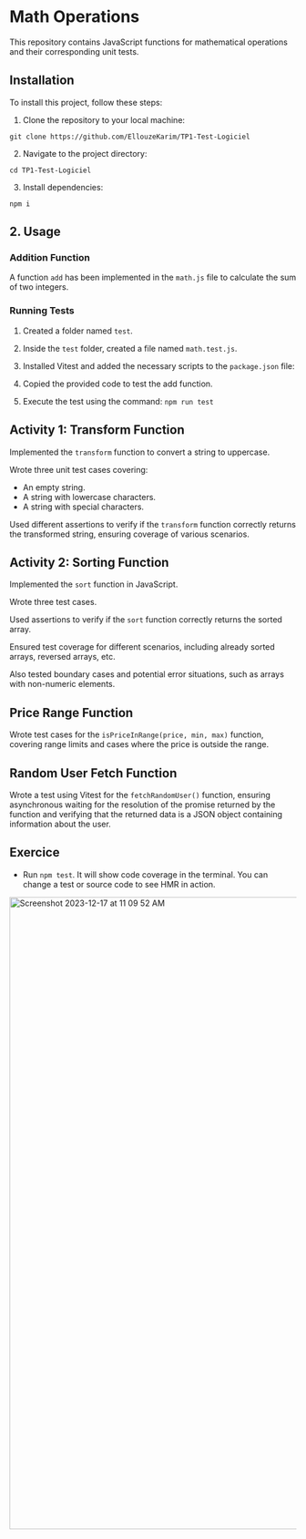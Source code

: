 # Math Operations

This repository contains JavaScript functions for mathematical operations and their corresponding unit tests.

## Installation

To install this project, follow these steps:

1. Clone the repository to your local machine:

```git clone https://github.com/EllouzeKarim/TP1-Test-Logiciel```

2. Navigate to the project directory:


```cd TP1-Test-Logiciel```


3. Install dependencies:

```npm i```


## 2. Usage

### Addition Function

A function `add` has been implemented in the `math.js` file to calculate the sum of two integers.

### Running Tests

1. Created a folder named `test`.
2. Inside the `test` folder, created a file named `math.test.js`.
3. Installed Vitest and added the necessary scripts to the `package.json` file:

4. Copied the provided code to test the add function.
5. Execute the test using the command:
``npm run test ``

## Activity 1: Transform Function

Implemented the `transform` function to convert a string to uppercase.

Wrote three unit test cases covering:

- An empty string.
- A string with lowercase characters.
- A string with special characters.

Used different assertions to verify if the `transform` function correctly returns the transformed string, ensuring coverage of various scenarios.

## Activity 2: Sorting Function

Implemented the `sort` function in JavaScript.

Wrote three test cases.

Used assertions to verify if the `sort` function correctly returns the sorted array.

Ensured test coverage for different scenarios, including already sorted arrays, reversed arrays, etc.

Also tested boundary cases and potential error situations, such as arrays with non-numeric elements.

## Price Range Function

Wrote test cases for the `isPriceInRange(price, min, max)` function, covering range limits and cases where the price is outside the range.

## Random User Fetch Function

Wrote a test using Vitest for the `fetchRandomUser()` function, ensuring asynchronous waiting for the resolution of the promise returned by the function and verifying that the returned data is a JSON object containing information about the user.
## Exercice

- Run `npm test`. It will show code coverage in the terminal. You can change a test or source code to see HMR in action.

<img width="1110" alt="Screenshot 2023-12-17 at 11 09 52 AM" src="https://github.com/EllouzeKarim/TP1-Test-Logiciel/blob/master/coffee.png">